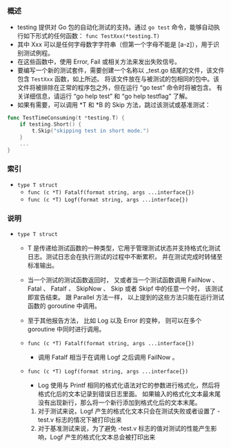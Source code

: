 ### 概述
+ testing 提供对 Go 包的自动化测试的支持。通过 `go test` 命令，能够自动执行如下形式的任何函数：
`func TestXxx(*testing.T)`
+ 其中 Xxx 可以是任何字母数字字符串（但第一个字母不能是 [a-z]），用于识别测试例程。
+ 在这些函数中，使用 Error, Fail 或相关方法来发出失败信号。
+ 要编写一个新的测试套件，需要创建一个名称以 _test.go 结尾的文件，该文件包含 `TestXxx` 函数，如上所述。 将该文件放在与被测试的包相同的包中。该文件将被排除在正常的程序包之外，但在运行 “go test” 命令时将被包含。 有关详细信息，请运行 “go help test” 和 “go help testflag” 了解。
+ 如果有需要，可以调用 *T 和 *B 的 Skip 方法，跳过该测试或基准测试：
```go
func TestTimeConsuming(t *testing.T) {
    if testing.Short() {
        t.Skip("skipping test in short mode.")
    }
    ...
}
```

### 索引

+ `type T struct `
    + `func (c *T) Fatalf(format string, args ...interface{})`
    + `func (c *T) Logf(format string, args ...interface{})`
 

### 说明

+ `type T struct `
    + T 是传递给测试函数的一种类型，它用于管理测试状态并支持格式化测试日志。测试日志会在执行测试的过程中不断累积， 并在测试完成时转储至标准输出。
    + 当一个测试的测试函数返回时， 又或者当一个测试函数调用 FailNow 、 Fatal 、 Fatalf 、 SkipNow 、 Skip 或者 Skipf 中的任意一个时， 该测试即宣告结束。 跟 Parallel 方法一样， 以上提到的这些方法只能在运行测试函数的 goroutine 中调用。
    + 至于其他报告方法， 比如 Log 以及 Error 的变种， 则可以在多个 goroutine 中同时进行调用。

    + `func (c *T) Fatalf(format string, args ...interface{})`
        + 调用 Fatalf 相当于在调用 Logf 之后调用 FailNow 。
    + `func (c *T) Logf(format string, args ...interface{})`
        + Log 使用与 Printf 相同的格式化语法对它的参数进行格式化，然后将格式化后的文本记录到错误日志里面。 如果输入的格式化文本最末尾没有出现新行，那么将一个新行添加到格式化后的文本末尾。
        1. 对于测试来说，Logf 产生的格式化文本只会在测试失败或者设置了 -test.v 标志的情况下被打印出来
        2. 对于基准测试来说，为了避免 -test.v 标志的值对测试的性能产生影响，Logf 产生的格式化文本总会被打印出来